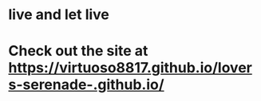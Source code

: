 # live and let live
# Check out the site at https://virtuoso8817.github.io/lovers-serenade-.github.io/
